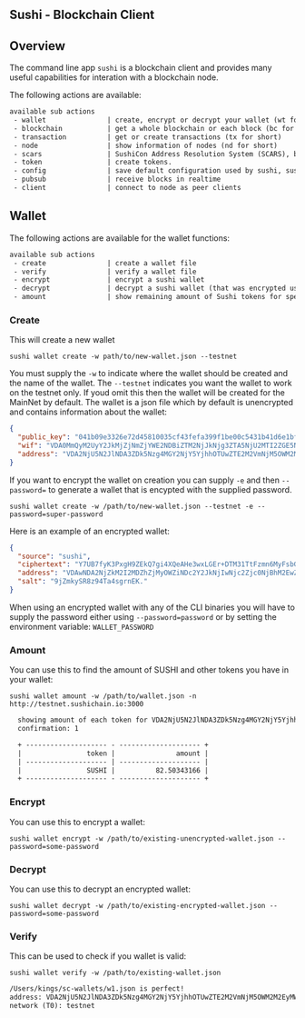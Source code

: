 ## Sushi - Blockchain Client

## Overview

The command line app `sushi` is a blockchain client and provides many useful capabilities for interation with a blockchain node.

The following actions are available:

```reStructuredText
available sub actions
 - wallet               | create, encrypt or decrypt your wallet (wt for short)
 - blockchain           | get a whole blockchain or each block (bc for short)
 - transaction          | get or create transactions (tx for short)
 - node                 | show information of nodes (nd for short)
 - scars                | SushiCon Address Resolution System (SCARS), buy/sell a readable domain for your address (sc for short)
 - token                | create tokens.
 - config               | save default configuration used by sushi, sushid and sushim (cg for short)
 - pubsub               | receive blocks in realtime
 - client               | connect to node as peer clients
```



## Wallet

The following actions are available for the wallet functions:

```reStructuredText
available sub actions
 - create               | create a wallet file
 - verify               | verify a wallet file
 - encrypt              | encrypt a sushi wallet
 - decrypt              | decrypt a sushi wallet (that was encrypted using sushi)
 - amount               | show remaining amount of Sushi tokens for specified address
```

### Create

This will create a new wallet

`sushi wallet create -w path/to/new-wallet.json --testnet`

You must supply the `-w` to indicate where the wallet should be created and the name of the wallet. The `--testnet` indicates you want the wallet to work on the testnet only. If youd omit this then the wallet will be created for the MainNet by default. The wallet is a json file which by default is unencrypted and contains information about the wallet:

```json
{
  "public_key": "041b09e3326e72d45810035cf43fefa399f1be00c5431b41d6e1bfb531c187d9d07114036dc1b0120e9289f8703ea253eb04debf639c87709b3bc9eee541a0c70f",
  "wif": "VDA0MmQyM2UyY2JkMjZjNmZjYWE2NDBiZTM2NjJkNjg3ZTA5NjU2MTI2ZGE5NWYwY2I0YWIyYzM3NDg5MzIwNDA2YzgyN2Zi",
  "address": "VDA2NjU5N2JlNDA3ZDk5Nzg4MGY2NjY5YjhhOTUwZTE2M2VmNjM5OWM2M2EyMWQz"
}
```

If you want to encrypt the wallet on creation you can supply `-e` and then `--password=` to generate a wallet that is encypted with the supplied password.

`sushi wallet create -w /path/to/new-wallet.json --testnet -e --password=super-password`

Here is an example of an encrypted wallet:

```json
{
  "source": "sushi",
  "ciphertext": "Y7UB7fyK3PxgH9ZEkQ7gi4XQeAHe3wxLGEr+DTM31TtFzmn6MyFsbGgRmsYBbKt/dnLgFV1B7FLQZc0KtLzNM9fLODXEMP9Xu00KZ1YvtDXVmDznRgSWh0lA/o2JPdbzU6JcOa03/GOC4Vjl7nlTfIBpxTNuMXoV/VANmkvu8ORR2QAcNAEQsYaBDvxFuvjlAFHUZLhQ6QpsACcXvbHaqwPKGsAYLVk2hV2oN99dFUNImX4Z5GHfphhhpDcKyLypJBIWxsPqSCj5TIeUk2565J8e6shUk09Uw0dwIJhqxsfaP+Na11vlh/dUt6P+I0jhrEqcNofXW+Ga4+UFTx5gnu5F8J0xzi7JD+lpSpUiestrZZWLHZe7QRjJWfcEdo76FFCu8Bb0ndQHXjJOeOaGqNt26UOZ86NI8Qi50gT6+tacLJAcvn9XdESTWhI2EKZt",
  "address": "VDAwNDA2NjZkM2I2MDZhZjMyOWZiNDc2Y2JkNjIwNjc2Zjc0NjBhM2EwZWNjZWRk",
  "salt": "9jZmkySR8z94Ta4sgrnEK."
}
```

When using an encrypted wallet with any of the CLI binaries you will have to supply the password either using `--password=password` or by setting the environment variable: `WALLET_PASSWORD`

### Amount

You can use this to find the amount of SUSHI and other tokens you have in your wallet:

`sushi wallet amount -w /path/to/wallet.json -n http://testnet.sushichain.io:3000`

```reStructuredText
  showing amount of each token for VDA2NjU5N2JlNDA3ZDk5Nzg4MGY2NjY5YjhhOTUwZTE2M2VmNjM5OWM2M2EyMWQz.
  confirmation: 1

  + -------------------- - -------------------- +
  |                token |               amount |
  | -------------------- | -------------------- |
  |                SUSHI |          82.50343166 |
  + -------------------- - -------------------- +
```



### Encrypt

You can use this to encrypt a wallet:

`sushi wallet encrypt -w /path/to/existing-unencrypted-wallet.json --password=some-password`

### Decrypt

You can use this to decrypt an encrypted wallet:

`sushi wallet decrypt -w /path/to/existing-encrypted-wallet.json --password=some-password`

### Verify

This can be used to check if you wallet is valid:

`sushi wallet verify -w /path/to/existing-wallet.json`

```reStructuredText
/Users/kings/sc-wallets/w1.json is perfect!
address: VDA2NjU5N2JlNDA3ZDk5Nzg4MGY2NjY5YjhhOTUwZTE2M2VmNjM5OWM2M2EyMWQz
network (T0): testnet
```







